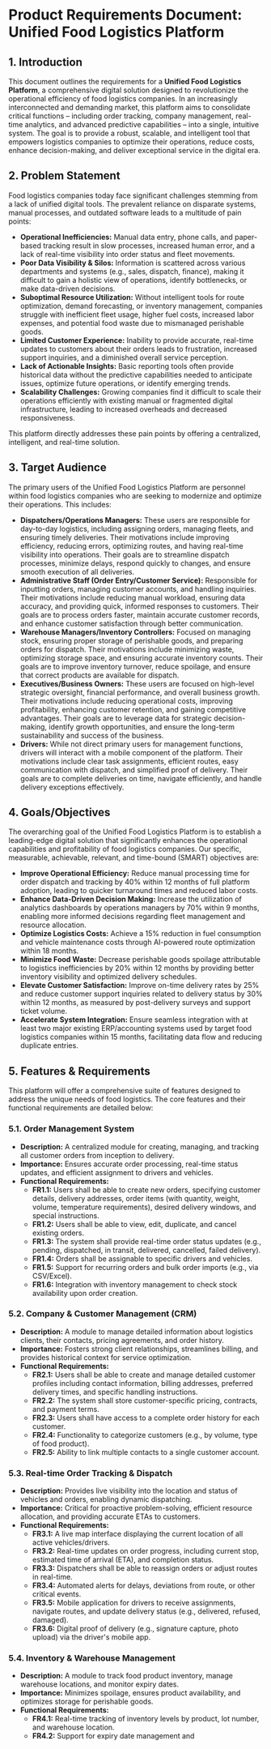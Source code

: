# Product Requirements Document: Unified Food Logistics Platform

## 1. Introduction

This document outlines the requirements for a **Unified Food Logistics Platform**, a comprehensive digital solution designed to revolutionize the operational efficiency of food logistics companies. In an increasingly interconnected and demanding market, this platform aims to consolidate critical functions – including order tracking, company management, real-time analytics, and advanced predictive capabilities – into a single, intuitive system. The goal is to provide a robust, scalable, and intelligent tool that empowers logistics companies to optimize their operations, reduce costs, enhance decision-making, and deliver exceptional service in the digital era.

## 2. Problem Statement

Food logistics companies today face significant challenges stemming from a lack of unified digital tools. The prevalent reliance on disparate systems, manual processes, and outdated software leads to a multitude of pain points:

*   **Operational Inefficiencies:** Manual data entry, phone calls, and paper-based tracking result in slow processes, increased human error, and a lack of real-time visibility into order status and fleet movements.
*   **Poor Data Visibility & Silos:** Information is scattered across various departments and systems (e.g., sales, dispatch, finance), making it difficult to gain a holistic view of operations, identify bottlenecks, or make data-driven decisions.
*   **Suboptimal Resource Utilization:** Without intelligent tools for route optimization, demand forecasting, or inventory management, companies struggle with inefficient fleet usage, higher fuel costs, increased labor expenses, and potential food waste due to mismanaged perishable goods.
*   **Limited Customer Experience:** Inability to provide accurate, real-time updates to customers about their orders leads to frustration, increased support inquiries, and a diminished overall service perception.
*   **Lack of Actionable Insights:** Basic reporting tools often provide historical data without the predictive capabilities needed to anticipate issues, optimize future operations, or identify emerging trends.
*   **Scalability Challenges:** Growing companies find it difficult to scale their operations efficiently with existing manual or fragmented digital infrastructure, leading to increased overheads and decreased responsiveness.

This platform directly addresses these pain points by offering a centralized, intelligent, and real-time solution.

## 3. Target Audience

The primary users of the Unified Food Logistics Platform are personnel within food logistics companies who are seeking to modernize and optimize their operations. This includes:

*   **Dispatchers/Operations Managers:** These users are responsible for day-to-day logistics, including assigning orders, managing fleets, and ensuring timely deliveries. Their motivations include improving efficiency, reducing errors, optimizing routes, and having real-time visibility into operations. Their goals are to streamline dispatch processes, minimize delays, respond quickly to changes, and ensure smooth execution of all deliveries.
*   **Administrative Staff (Order Entry/Customer Service):** Responsible for inputting orders, managing customer accounts, and handling inquiries. Their motivations include reducing manual workload, ensuring data accuracy, and providing quick, informed responses to customers. Their goals are to process orders faster, maintain accurate customer records, and enhance customer satisfaction through better communication.
*   **Warehouse Managers/Inventory Controllers:** Focused on managing stock, ensuring proper storage of perishable goods, and preparing orders for dispatch. Their motivations include minimizing waste, optimizing storage space, and ensuring accurate inventory counts. Their goals are to improve inventory turnover, reduce spoilage, and ensure that correct products are available for dispatch.
*   **Executives/Business Owners:** These users are focused on high-level strategic oversight, financial performance, and overall business growth. Their motivations include reducing operational costs, improving profitability, enhancing customer retention, and gaining competitive advantages. Their goals are to leverage data for strategic decision-making, identify growth opportunities, and ensure the long-term sustainability and success of the business.
*   **Drivers:** While not direct primary users for management functions, drivers will interact with a mobile component of the platform. Their motivations include clear task assignments, efficient routes, easy communication with dispatch, and simplified proof of delivery. Their goals are to complete deliveries on time, navigate efficiently, and handle delivery exceptions effectively.

## 4. Goals/Objectives

The overarching goal of the Unified Food Logistics Platform is to establish a leading-edge digital solution that significantly enhances the operational capabilities and profitability of food logistics companies. Our specific, measurable, achievable, relevant, and time-bound (SMART) objectives are:

*   **Improve Operational Efficiency:** Reduce manual processing time for order dispatch and tracking by 40% within 12 months of full platform adoption, leading to quicker turnaround times and reduced labor costs.
*   **Enhance Data-Driven Decision Making:** Increase the utilization of analytics dashboards by operations managers by 70% within 9 months, enabling more informed decisions regarding fleet management and resource allocation.
*   **Optimize Logistics Costs:** Achieve a 15% reduction in fuel consumption and vehicle maintenance costs through AI-powered route optimization within 18 months.
*   **Minimize Food Waste:** Decrease perishable goods spoilage attributable to logistics inefficiencies by 20% within 12 months by providing better inventory visibility and optimized delivery schedules.
*   **Elevate Customer Satisfaction:** Improve on-time delivery rates by 25% and reduce customer support inquiries related to delivery status by 30% within 12 months, as measured by post-delivery surveys and support ticket volume.
*   **Accelerate System Integration:** Ensure seamless integration with at least two major existing ERP/accounting systems used by target food logistics companies within 15 months, facilitating data flow and reducing duplicate entries.

## 5. Features & Requirements

This platform will offer a comprehensive suite of features designed to address the unique needs of food logistics. The core features and their functional requirements are detailed below:

### 5.1. Order Management System

*   **Description:** A centralized module for creating, managing, and tracking all customer orders from inception to delivery.
*   **Importance:** Ensures accurate order processing, real-time status updates, and efficient assignment to drivers and vehicles.
*   **Functional Requirements:**
    *   **FR1.1:** Users shall be able to create new orders, specifying customer details, delivery addresses, order items (with quantity, weight, volume, temperature requirements), desired delivery windows, and special instructions.
    *   **FR1.2:** Users shall be able to view, edit, duplicate, and cancel existing orders.
    *   **FR1.3:** The system shall provide real-time order status updates (e.g., pending, dispatched, in transit, delivered, cancelled, failed delivery).
    *   **FR1.4:** Orders shall be assignable to specific drivers and vehicles.
    *   **FR1.5:** Support for recurring orders and bulk order imports (e.g., via CSV/Excel).
    *   **FR1.6:** Integration with inventory management to check stock availability upon order creation.

### 5.2. Company & Customer Management (CRM)

*   **Description:** A module to manage detailed information about logistics clients, their contacts, pricing agreements, and order history.
*   **Importance:** Fosters strong client relationships, streamlines billing, and provides historical context for service optimization.
*   **Functional Requirements:**
    *   **FR2.1:** Users shall be able to create and manage detailed customer profiles including contact information, billing addresses, preferred delivery times, and specific handling instructions.
    *   **FR2.2:** The system shall store customer-specific pricing, contracts, and payment terms.
    *   **FR2.3:** Users shall have access to a complete order history for each customer.
    *   **FR2.4:** Functionality to categorize customers (e.g., by volume, type of food product).
    *   **FR2.5:** Ability to link multiple contacts to a single customer account.

### 5.3. Real-time Order Tracking & Dispatch

*   **Description:** Provides live visibility into the location and status of vehicles and orders, enabling dynamic dispatching.
*   **Importance:** Critical for proactive problem-solving, efficient resource allocation, and providing accurate ETAs to customers.
*   **Functional Requirements:**
    *   **FR3.1:** A live map interface displaying the current location of all active vehicles/drivers.
    *   **FR3.2:** Real-time updates on order progress, including current stop, estimated time of arrival (ETA), and completion status.
    *   **FR3.3:** Dispatchers shall be able to reassign orders or adjust routes in real-time.
    *   **FR3.4:** Automated alerts for delays, deviations from route, or other critical events.
    *   **FR3.5:** Mobile application for drivers to receive assignments, navigate routes, and update delivery status (e.g., delivered, refused, damaged).
    *   **FR3.6:** Digital proof of delivery (e.g., signature capture, photo upload) via the driver's mobile app.

### 5.4. Inventory & Warehouse Management

*   **Description:** A module to track food product inventory, manage warehouse locations, and monitor expiry dates.
*   **Importance:** Minimizes spoilage, ensures product availability, and optimizes storage for perishable goods.
*   **Functional Requirements:**
    *   **FR4.1:** Real-time tracking of inventory levels by product, lot number, and warehouse location.
    *   **FR4.2:** Support for expiry date management and 